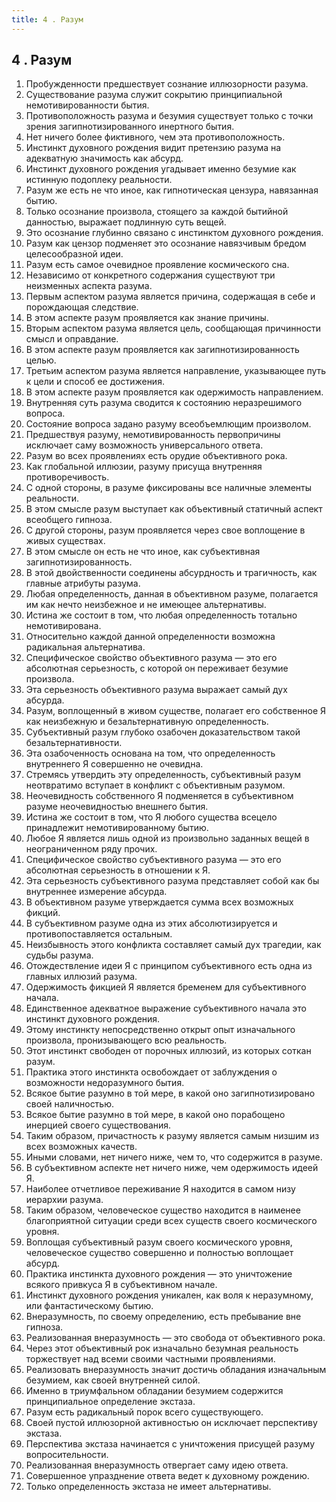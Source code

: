 ```yaml
---
title: 4 . Разум
---
```


## 4 . Разум
1. Пробужденности предшествует сознание иллюзорности разума.
2. Существование разума служит сокрытию принципиальной немотивированности бытия.
3. Противоположность разума и безумия существует только с точки зрения загипнотизированного инертного бытия.
4. Нет ничего более фиктивного, чем эта противоположность.
5. Инстинкт духовного рождения видит претензию разума на адекватную значимость как абсурд.
6. Инстинкт духовного рождения угадывает именно безумие как истинную подоплеку реальности.
7. Разум же есть не что иное, как гипнотическая цензура, навязанная бытию.
8. Только осознание произвола, стоящего за каждой бытийной данностью, выражает подлинную суть вещей.
9. Это осознание глубинно связано с инстинктом духовного рождения.
10. Разум как цензор подменяет это осознание навязчивым бредом целесообразной идеи.
11. Разум есть самое очевидное проявление космического сна.
12. Независимо от конкретного содержания существуют три неизменных аспекта разума.
13. Первым аспектом разума является причина, содержащая в себе и порождающая следствие.
14. В этом аспекте разум проявляется как знание причины.
15. Вторым аспектом разума является цель, сообщающая причинности смысл и оправдание.
16. В этом аспекте разум проявляется как загипнотизированность целью.
17. Третьим аспектом разума является направление, указывающее путь к цели и способ ее достижения.
18. В этом аспекте разум проявляется как одержимость направлением.
19. Внутренняя суть разума сводится к состоянию неразрешимого вопроса.
20. Состояние вопроса задано разуму всеобъемлющим произволом.
21. Предшествуя разуму, немотивированность первопричины исключает саму возможность универсального ответа.
22. Разум во всех проявлениях есть орудие объективного рока.
23. Как глобальной иллюзии, разуму присуща внутренняя противоречивость.
24. С одной стороны, в разуме фиксированы все наличные элементы реальности.
25. В этом смысле разум выступает как объективный статичный аспект всеобщего гипноза.
26. С другой стороны, разум проявляется через свое воплощение в живых существах.
27. В этом смысле он есть не что иное, как субъективная загипнотизированность.
28. В этой двойственности соединены абсурдность и трагичность, как главные атрибуты разума.
29. Любая определенность, данная в объективном разуме, полагается им как нечто неизбежное и не имеющее альтернативы.
30. Истина же состоит в том, что любая определенность тотально немотивирована.
31. Относительно каждой данной определенности возможна радикальная альтернатива.
32. Специфическое свойство объективного разума — это его абсолютная серьезность, с которой он переживает безумие произвола.
33. Эта серьезность объективного разума выражает самый дух абсурда.
34. Разум, воплощенный в живом существе, полагает его собственное Я как неизбежную и безальтернативную определенность.
35. Субъективный разум глубоко озабочен доказательством такой безальтернативности.
36. Эта озабоченность основана на том, что определенность внутреннего Я совершенно не очевидна.
37. Стремясь утвердить эту определенность, субъективный разум неотвратимо вступает в конфликт с объективным разумом.
38. Неочевидность собственного Я подменяется в субъективном разуме неочевидностью внешнего бытия.
39. Истина же состоит в том, что Я любого существа всецело принадлежит немотивированному бытию.
40. Любое Я является лишь одной из произвольно заданных вещей в неограниченном ряду прочих.
41. Специфическое свойство субъективного разума — это его абсолютная серьезность в отношении к Я.
42. Эта серьезность субъективного разума представляет собой как бы внутреннее измерение абсурда.
43. В объективном разуме утверждается сумма всех возможных фикций.
44. В субъективном разуме одна из этих абсолютизируется и противопоставляется остальным.
45. Неизбывность этого конфликта составляет самый дух трагедии, как судьбы разума.
46. Отождествление идеи Я с принципом субъективного есть одна из главных иллюзий разума.
47. Одержимость фикцией Я является бременем для субъективного начала.
48. Единственное адекватное выражение субъективного начала это инстинкт духовного рождения.
49. Этому инстинкту непосредственно открыт опыт изначального произвола, пронизывающего всю реальность.
50. Этот инстинкт свободен от порочных иллюзий, из которых соткан разум.
51. Практика этого инстинкта освобождает от заблуждения о возможности недоразумного бытия.
52. Всякое бытие разумно в той мере, в какой оно загипнотизировано своей наличностью.
53. Всякое бытие разумно в той мере, в какой оно порабощено инерцией своего существования.
54. Таким образом, причастность к разуму является самым низшим из всех возможных качеств.
55. Иными словами, нет ничего ниже, чем то, что содержится в разуме.
56. В субъективном аспекте нет ничего ниже, чем одержимость идеей Я.
57. Наиболее отчетливое переживание Я находится в самом низу иерархии разума.
58. Таким образом, человеческое существо находится в наименее благоприятной ситуации среди всех существ своего космического уровня.
59. Воплощая субъективный разум своего космического уровня, человеческое существо совершенно и полностью воплощает абсурд.
60. Практика инстинкта духовного рождения — это уничтожение всякого привкуса Я в субъективном начале.
61. Инстинкт духовного рождения уникален, как воля к неразумному, или фантастическому бытию.
62. Внеразумность, по своему определению, есть пребывание вне гипноза.
63. Реализованная внеразумность — это свобода от объективного рока.
64. Через этот объективный рок изначально безумная реальность торжествует над всеми своими частными проявлениями.
65. Реализовать внеразумность значит достичь обладания изначальным безумием, как своей внутренней силой.
66. Именно в триумфальном обладании безумием содержится принципиальное определение экстаза.
67. Разум есть радикальный порок всего существующего.
68. Своей пустой иллюзорной активностью он исключает перспективу экстаза.
69. Перспектива экстаза начинается с уничтожения присущей разуму вопросительности.
70. Реализованная внеразумность отвергает саму идею ответа.
71. Совершенное упразднение ответа ведет к духовному рождению.
72. Только определенность экстаза не имеет альтернативы.


